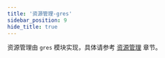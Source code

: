 ```yaml
---
title: '资源管理-gres'
sidebar_position: 9
hide_title: true
---
```


资源管理由 `gres` 模块实现，具体请参考 [资源管理](../../核心组件-重点/资源管理/资源管理.md) 章节。